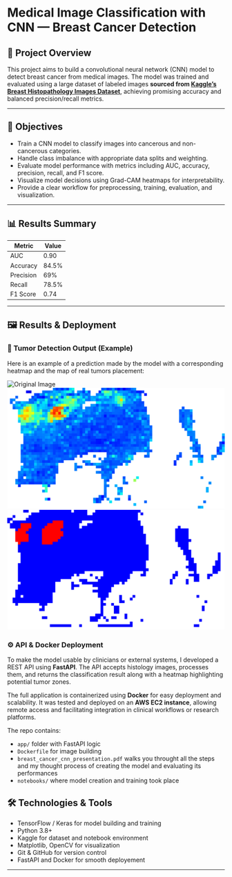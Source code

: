 # Medical Image Classification with CNN — Breast Cancer Detection

## 🚀 Project Overview

This project aims to build a convolutional neural network (CNN) model to detect breast cancer from medical images. The model was trained and evaluated using a large dataset of labeled images **sourced from [Kaggle’s Breast Histopathology Images Dataset](https://www.kaggle.com/datasets/paultimothymooney/breast-histopathology-images)**, achieving promising accuracy and balanced precision/recall metrics.

---

## 🎯 Objectives

- Train a CNN model to classify images into cancerous and non-cancerous categories.
- Handle class imbalance with appropriate data splits and weighting.
- Evaluate model performance with metrics including AUC, accuracy, precision, recall, and F1 score.
- Visualize model decisions using Grad-CAM heatmaps for interpretability.
- Provide a clear workflow for preprocessing, training, evaluation, and visualization.

---

## 📊 Results Summary

| Metric    | Value |
| --------- | ----- |
| AUC       | 0.90  |
| Accuracy  | 84.5% |
| Precision | 69%   |
| Recall    | 78.5% |
| F1 Score  | 0.74  |

---

## 🖼️ Results & Deployment
### 🔬 Tumor Detection Output (Example)

Here is an example of a prediction made by the model with a corresponding heatmap and the map of real tumors placement:

![Original Image](data/deployement/full_images/img_9225.png)
![Heatmap Prediction](heatmaps/predicted_heatmap_result.png)
![Real Tumors Placement](heatmaps/real_heatmap_result.png)


### ⚙️ API & Docker Deployment

To make the model usable by clinicians or external systems, I developed a REST API using **FastAPI**. The API accepts histology images, processes them, and returns the classification result along with a heatmap highlighting potential tumor zones.

The full application is containerized using **Docker** for easy deployment and scalability. It was tested and deployed on an **AWS EC2 instance**, allowing remote access and facilitating integration in clinical workflows or research platforms.

The repo contains:
- `app/` folder with FastAPI logic
- `Dockerfile` for image building
- `breast_cancer_cnn_presentation.pdf` walks you throught all the steps and my thought process of creating the model and evaluating its performances
- `notebooks/` where model creation and training took place 

## 🛠️ Technologies & Tools

- TensorFlow / Keras for model building and training
- Python 3.8+
- Kaggle for dataset and notebook environment
- Matplotlib, OpenCV for visualization
- Git & GitHub for version control
- FastAPI and Docker for smooth deployement
---

